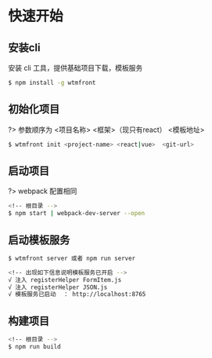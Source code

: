 # 快速开始
## 安装cli
安装 cli 工具，提供基础项目下载，模板服务

```bash
$ npm install -g wtmfront
```

## 初始化项目
?> 参数顺序为   <项目名称>   <框架>（现只有react） <模板地址>
```bash
$ wtmfront init <project-name> <react|vue>  <git-url>
```
## 启动项目
?> webpack 配置相同 
```bash
<!-- 根目录 -->
$ npm start | webpack-dev-server --open 
```
## 启动模板服务

``` bash
$ wtmfront server 或者 npm run server

<!-- 出现如下信息说明模板服务已开启 -->
√ 注入 registerHelper FormItem.js
√ 注入 registerHelper JSON.js
√ 模板服务已启动  ： http://localhost:8765

```
## 构建项目

``` bash
<!-- 根目录 -->
$ npm run build
```

